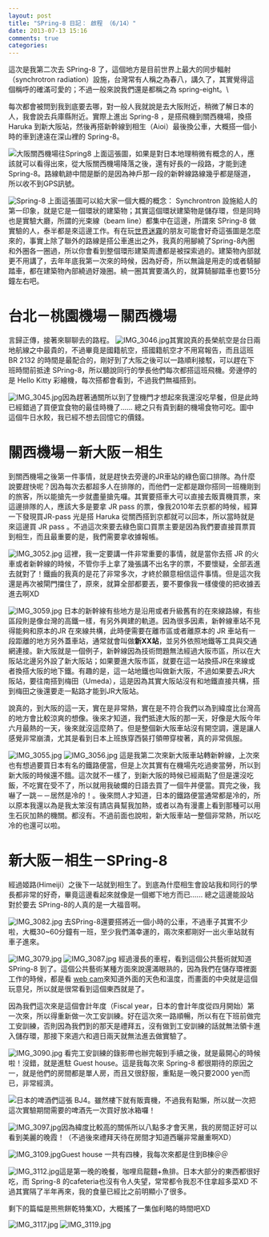 ```yaml
---
layout: post
title: "SPring-8 日記： 啟程 （6/14）"
date: 2013-07-13 15:16
comments: true
categories: 
---
```

這次是我第二次去 SPring-8 了，這個地方是目前世界上最大的同步輻射（synchrotron radiation）設施，台灣常有人稱之為春八，講久了，其實覺得這個稱呼的確滿可愛的；不過一般來說我們還是都稱之為 spring-eight。\

每次都會被問到我到底要去哪，對一般人我就說是去大阪附近，稍微了解日本的人，我會說去兵庫縣附近。實際上進出 Spring-8 ，是搭飛機到關西機場，換搭 Haruka 到新大阪站，然後再搭新幹線到相生（Aioi）最後換公車，大概搭一個小時的車到達遠在深山裡的 Spring-8。

![大阪關西機場往Spring8](/assets/img/3jCFm14S8ui2fKX2nxRK_IMG_3104.jpg)<!--more-->
上面這張圖，如果是對日本地理稍微有概念的人，應該就可以看得出來，從大阪關西機場降落之後，還有好長的一段路，才能到達 Spring-8。路線軌跡中間是斷的是因為神戶那一段的新幹線路線幾乎都是隧道，所以收不到GPS訊號。

![Spring-8](/assets/img/8HKT4XQjS6GkQiBi12tJ_IMG_3103.jpg)
上面這張圖可以給大家一個大概的概念： Synchrontron 設施給人的第一印象，就是它是一個環狀的建築物；其實這個環狀建築物是儲存環，但是同時也是實驗大廳，所謂的光束線（beam line）都集中在這邊，所謂來 SPring-8 做實驗的人，泰半都是來這邊工作。有在玩[世界迷霧](http://zh-hant.fogofworld.com/)的朋友可能會好奇這張圖是怎麼來的，事實上除了聯外的路線是搭公車進出之外，我真的用腳繞了Spring-8內圈和外圈各一圈過，所以你會看到整個環形建築周遭都是被探索過的。建築物內部就更不用講了，去年年底我第一次來的時候，因為好奇，所以無論是用走的或者騎腳踏車，都在建築物內部繞過好幾圈。繞一圈其實要滿久的，就算騎腳踏車也要15分鐘左右吧。

# 台北－桃園機場－關西機場
言歸正傳，接著來聊聊去的路程。
![IMG_3046.jpg](/assets/img/bRbdvi5pTq2d0YF7p4dw_IMG_3046.jpg)其實說真的長榮航空是台日兩地航線之中最貴的，不過畢竟是國籍航空，搭國籍航空才不用寫報告，而且這班 BR 2132 的時間是最配合的，剛好到了大阪之後可以一路順利接駁，可以趕在下班時間前抵達 SPring-8，所以聽說同行的學長他們每次都搭這班飛機。旁邊停的是 Hello Kitty 彩繪機，每次搭都會看到，不過我們無福搭到。

![IMG_3045.jpg](/assets/img/UxmQVbNkSqiFoyfktwMA_IMG_3045.jpg)因為趕著通關所以到了登機門才想起來我還沒吃早餐，但是此時已經錯過了買便宜食物的最佳時機了...... 總之只有貴到翻的機場食物可吃。圖中這個牛日水餃，我已經不想去回憶它的價錢。

# 關西機場－新大阪－相生

到關西機場之後第一件事情，就是趕快去旁邊的JR車站的綠色窗口排隊。為什麼說要趕快呢？因為每次去都超多人在排隊的，而他們一定都是跟你搭同一班機剛到的旅客，所以能搶先一步就盡量搶先囉。其實要搭車大可以直接去販賣機買票，來這邊排隊的人，應該大多是要拿 JR pass 的票，像我2010年去京都的時候，經算一下發現買JR-pass 光是搭 Haruka 從關西搭到京都就可以回本，所以當時就是來這邊買 JR pass 。不過這次來要去綠色窗口買票主要是因為我們要直接買票買到相生，而且最重要的是，我們需要拿收據報帳。

![IMG_3052.jpg](/assets/img/yu6pHMCISlWmTXRbkcyk_IMG_3052.jpg)
這裡，我一定要講一件非常重要的事情，就是當你去搭 JR 的火車或者新幹線的時候，不管你手上拿了幾張講不出名字的票，不要懷疑，全部丟進去就對了！鐵齒的我真的是花了非常多次，才終於願意相信這件事情。但是這次我還是再次被閘門擋住了，原來，就算全部都要丟，要不要像我一樣傻傻的把收據丟進去啊XD

![IMG_3059.jpg](/assets/img/esO1XYZFSdmc6hh2zkw9_IMG_3059.jpg)
日本的新幹線有些地方是沿用或者升級舊有的在來線路線，有些區段則是像台灣的高鐵一樣，有另外興建的軌道。因為很多因素，新幹線車站不見得能夠和原本的JR 在來線共構，此時便需要在離市區或者離原本的 JR 車站有一段距離的地方另外蓋車站，通常就會叫做**新XX站**，並另外依照地鐵等工具與交通網連接。新大阪就是一個例子，新幹線因為技術問題無法經過大阪市區，所以在大阪站北邊另外設了新大阪站；如果要進大阪市區，就要在這一站換搭JR在來線或者換搭大阪的地下鐵。有趣的是，這一站地鐵也叫做新大阪，不過如果要去JR大阪站，要往南搭到梅田（Umeda），這是因為其實大阪站沒有和地鐵直接共構，搭到梅田之後還要走一點路才能到JR大阪站。

說真的，到大阪的這一天，實在是非常熱，實在是不符合我們以為到緯度比台灣高的地方會比較涼爽的想像。後來才知道，我們抵達大阪的那一天，好像是大阪今年六月最熱的一天，後來就沒這麼熱了。但是整個新大阪車站沒有開空調，還是讓人感覺非常崩潰，尤其是看到日本上班族穿西裝打領帶穿梭著，真的非常佩服。

![IMG_3055.jpg](/assets/img/CxWffMQpRIC7Ox2i2dKE_IMG_3055.jpg)
![IMG_3056.jpg](/assets/img/mTJUudrMRFOfNTBqdQfL_IMG_3056.jpg)
這是我第二次來新大阪車站轉新幹線，上次來也有想過要買日本有名的鐵路便當，但是上次其實有在機場先吃過麥當勞，所以到新大阪的時候還不餓。這次就不一樣了，到新大阪的時候已經兩點了但是還沒吃飯，不吃實在受不了，所以就用我破爛的日語去買了一個牛丼便當。買完之後，我嚇了一跳－－居然是冷的！。後來問人才知道，日本的鐵路便當通常都是冷的，所以原本我還以為是我太笨沒有請店員幫我加熱，或者以為有漫畫上看到那種可以用生石灰加熱的機關。都沒有。不過前面也說啦，新大阪車站一整個非常熱，所以吃冷的也還可以啦。

# 新大阪－相生－SPring-8

經過姬路(Himeiji）之後下一站就到相生了。到底為什麼相生會設站我和同行的學長都非常的好奇，畢竟這邊看起來就像是一個鄉下地方而已...... 總之這邊能設站對於要去 SPring-8的人真的是一大福音啊。

![IMG_3082.jpg](/assets/img/JjfzmO7wRiGWv8PDpuur_IMG_3082.jpg)
去SPring-8還要搭將近一個小時的公車，不過車子其實不少啦，大概30~60分鐘有一班，至少我們滿幸運的，兩次來都剛好一出火車站就有車子進來。

![IMG_3079.jpg](/assets/img/Q3i4Iu6sSemWcw3ooQCR_IMG_3079.jpg)
![IMG_3087.jpg](/assets/img/tlqwV6TARPOZmjUpoVPI_IMG_3087.jpg)
經過漫長的車程，看到這個公共藝術就知道 SPring-8 到了。這個公共藝術某種方面來說還滿眼熟的，因為我們在儲存環裡面工作的時候，都是看 [web cam](http://acc-web.spring8.or.jp/~aki/image002.jpg "Web cam of SPring-8")來知道外面的天色和溫度，而畫面的中央就是這個玩意兒，所以就是很常看到這個東西就是了。

因為我們這次來是這個會計年度（Fiscal year，日本的會計年度從四月開始）第一次來，所以得重新做一次工安訓練。好在這次來一路順暢，所以有在下班前做完工安訓練，否則因為我們到的那天是禮拜五，沒有做到工安訓練的話就無法領卡進入儲存環，那接下來週六和週日兩天就無法進去做實驗了。

![IMG_3090.jpg](/assets/img/iK9FUxCiQZaSLZVcQvMr_IMG_3090.jpg)
看完工安訓練的錄影帶也辦完報到手續之後，就是最開心的時候啦！沒錯，就是進駐 Guest house。這是我每次來 Spring-8 都很期待的原因之一，就是他們的房間都是單人房，而且又很舒服，重點是一晚只要2000 yen而已，非常經濟。

![日本的啤酒們](/assets/img/XQleCnRQSNOfc8tMZc7g_IMG_3093.jpg)這張 BJ4。雖然樓下就有販賣機，不過我有點懶，所以就一次把這次實驗期間需要的啤酒先一次買好放冰箱囉！

![IMG_3097.jpg](/assets/img/rduOHWfIQVqK7CKCi8E6_IMG_3097.jpg)因為緯度比較高的關係所以八點多才會天黑，我的房間正好可以看到美麗的晚霞！（不過後來禮拜天待在房間才知道西曬非常嚴重啊XD）

![IMG_3109.jpg](/assets/img/Qwdq8dSE6nVX9zj1buAg_IMG_3109.jpg)Guest house 一共有四棟，我每次來都是住到B棟＠＠

![IMG_3112.jpg](/assets/img/wAQRxYXRRQOUKSeEnE7K_IMG_3112.jpg)這是第一晚的晚餐，咖哩烏龍麵+魚排。日本大部分的東西都很好吃，而 Spring-8 的cafeteria也沒有令人失望，常常都令我忍不住拿超多菜XD
不過其實隔了半年再來，我的食量已經比之前明顯小了很多。


剩下的篇幅是熊熊餅乾特集XD，大概搖了一集伽利略的時間吧XD

![IMG_3117.jpg](/assets/img/Q5vIL1kOSCqGRWTK8uJ0_IMG_3117.jpg)
![IMG_3119.jpg](/assets/img/skKrnAf5Rya7531Qh2Pl_IMG_3119.jpg)